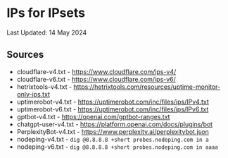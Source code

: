 # IPs for IPsets
Last Updated: 14 May 2024

## Sources
- cloudflare-v4.txt - https://www.cloudflare.com/ips-v4/
- cloudflare-v6.txt - https://www.cloudflare.com/ips-v6/
- hetrixtools-v4.txt - https://hetrixtools.com/resources/uptime-monitor-only-ips.txt
- uptimerobot-v4.txt - https://uptimerobot.com/inc/files/ips/IPv4.txt
- uptimerobot-v6.txt - https://uptimerobot.com/inc/files/ips/IPv6.txt
- gptbot-v4.txt - https://openai.com/gptbot-ranges.txt
- chatgpt-user-v4.txt - https://platform.openai.com/docs/plugins/bot
- PerplexityBot-v4.txt - https://www.perplexity.ai/perplexitybot.json
- nodeping-v4.txt - `dig @8.8.8.8 +short probes.nodeping.com in a`
- nodeping-v6.txt - `dig @8.8.8.8 +short probes.nodeping.com in aaaa`
